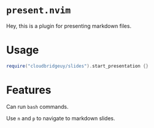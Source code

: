 # `present.nvim`

Hey, this is a plugin for presenting markdown files.

# Usage

```lua
require("cloudbridgeuy/slides").start_presentation {}
```

# Features

Can run `bash` commands.

Use `n` and `p` to navigate to markdown slides.
